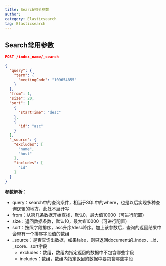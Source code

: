 ```yaml
---
title: Search相关参数
author:
category: Elasticsearch
tag: Elasticsearch
---
```


## Search常用参数

```json
POST /index_name/_search

{
  "query": {
    "term": {
      "meetingCode": "109654855"
    }
  },
  "from": 1,
  "size": 20,
  "sort": [
    {
      "startTime": "desc"
    },
    {
      "id": "asc"
    }
  ],
  "_source": {
    "excludes": [
      "name",
      "host"
    ],
    "includes": [
      "id"
    ]
  }
}
```

**参数解析：**

- query：search中的查询条件，相当于SQL中的where，也是以后实现多种查询逻辑的地方，此处不展开写
- from：从第几条数据开始查找，默认0，最大值10000（可进行配置）
- size：返回数据条数，默认10，最大值10000（可进行配置）
- sort：按照字段排序，asc升序/desc降序。加上该参数后，查询的返回结果中会带有一个排序字段值的数组
- _source：是否查询出数据，如果false，则只返回document的_index、_id、_score、sort字段
    - excludes：数组，数组内指定返回的数据中不包含哪些字段
    - includes：数组，数组内指定返回的数据中要包含哪些字段
